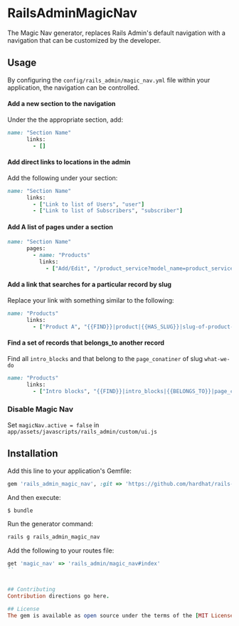 # RailsAdminMagicNav
The Magic Nav generator, replaces Rails Admin's default navigation with a navigation that can be customized by the developer.

## Usage
By configuring the `config/rails_admin/magic_nav.yml` file within your application, the navigation can be controlled.

#### Add a new section to the navigation

Under the the appropriate section, add:

```ruby
name: "Section Name"
      links:
        - []
```

#### Add direct links to locations in the admin

Add the following under your section:

```ruby
name: "Section Name"
      links:
        - ["Link to list of Users", "user"]
        - ["Link to list of Subscribers", "subscriber"]
```

#### Add A list of pages under a section

```ruby
name: "Section Name"
      pages:
        - name: "Products"
          links:
            - ["Add/Edit", "/product_service?model_name=product_service&scope=products"]
```

#### Add a link that searches for a particular record by slug

Replace your link with something similar to the following:

```ruby
name: "Products"
      links:
        - ["Product A", "{{FIND}}|product|{{HAS_SLUG}}|slug-of-product-a"]
```

#### Find a set of records that belongs_to another record

Find all `intro_blocks` and that belong to the `page_conatiner` of slug `what-we-do`

```ruby
name: "Products"
      links:
        - ["Intro blocks", "{{FIND}}|intro_blocks|{{BELONGS_TO}}|page_container:what-we-do"]
```

### Disable Magic Nav

Set `magicNav.active = false` in `app/assets/javascripts/rails_admin/custom/ui.js`
 
## Installation
Add this line to your application's Gemfile:

```ruby
gem 'rails_admin_magic_nav', :git => 'https://github.com/hardhat/rails-admin-magic-nav.git'
```

And then execute:
```bash
$ bundle
```

Run the generator command:
```ruby
rails g rails_admin_magic_nav
````

Add the following to your routes file:
```ruby
get 'magic_nav' => 'rails_admin/magic_nav#index'
``


## Contributing
Contribution directions go here.

## License
The gem is available as open source under the terms of the [MIT License](http://opensource.org/licenses/MIT).
